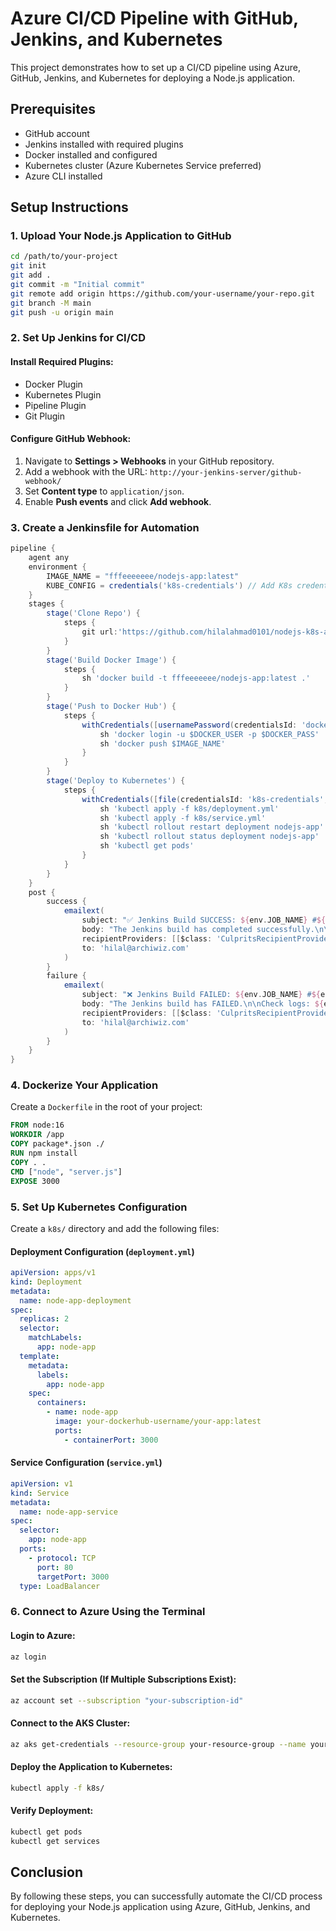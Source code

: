 # Azure CI/CD Pipeline with GitHub, Jenkins, and Kubernetes

This project demonstrates how to set up a CI/CD pipeline using Azure, GitHub, Jenkins, and Kubernetes for deploying a Node.js application.

## Prerequisites
- GitHub account
- Jenkins installed with required plugins
- Docker installed and configured
- Kubernetes cluster (Azure Kubernetes Service preferred)
- Azure CLI installed

## Setup Instructions

### 1. Upload Your Node.js Application to GitHub

```sh
cd /path/to/your-project
git init
git add .
git commit -m "Initial commit"
git remote add origin https://github.com/your-username/your-repo.git
git branch -M main
git push -u origin main
```

### 2. Set Up Jenkins for CI/CD

#### Install Required Plugins:
- Docker Plugin
- Kubernetes Plugin
- Pipeline Plugin
- Git Plugin

#### Configure GitHub Webhook:
1. Navigate to **Settings > Webhooks** in your GitHub repository.
2. Add a webhook with the URL: `http://your-jenkins-server/github-webhook/`
3. Set **Content type** to `application/json`.
4. Enable **Push events** and click **Add webhook**.

### 3. Create a Jenkinsfile for Automation

```groovy
pipeline {
    agent any
    environment {
        IMAGE_NAME = "fffeeeeeee/nodejs-app:latest"
        KUBE_CONFIG = credentials('k8s-credentials') // Add K8s credentials in Jenkins
    }
    stages {
        stage('Clone Repo') {
            steps {
                git url:'https://github.com/hilalahmad0101/nodejs-k8s-azure.git',branch:'master'
            }
        }
        stage('Build Docker Image') {
            steps {
                sh 'docker build -t fffeeeeeee/nodejs-app:latest .'
            }
        }
        stage('Push to Docker Hub') {
            steps {
                withCredentials([usernamePassword(credentialsId: 'docker-hub-credentials', usernameVariable: 'DOCKER_USER', passwordVariable: 'DOCKER_PASS')]) {
                    sh 'docker login -u $DOCKER_USER -p $DOCKER_PASS'
                    sh 'docker push $IMAGE_NAME'
                }
            }
        }
        stage('Deploy to Kubernetes') {
            steps {
                withCredentials([file(credentialsId: 'k8s-credentials', variable: 'KUBECONFIG')]) {
                    sh 'kubectl apply -f k8s/deployment.yml'
                    sh 'kubectl apply -f k8s/service.yml'
                    sh 'kubectl rollout restart deployment nodejs-app'
                    sh 'kubectl rollout status deployment nodejs-app'
                    sh 'kubectl get pods'
                }
            }
        }
    }
    post {
        success {
            emailext(
                subject: "✅ Jenkins Build SUCCESS: ${env.JOB_NAME} #${env.BUILD_NUMBER}",
                body: "The Jenkins build has completed successfully.\n\nView details: ${env.BUILD_URL}",
                recipientProviders: [[$class: 'CulpritsRecipientProvider'], [$class: 'DevelopersRecipientProvider']],
                to: 'hilal@archiwiz.com'
            )
        }
        failure {
            emailext(
                subject: "❌ Jenkins Build FAILED: ${env.JOB_NAME} #${env.BUILD_NUMBER}",
                body: "The Jenkins build has FAILED.\n\nCheck logs: ${env.BUILD_URL}",
                recipientProviders: [[$class: 'CulpritsRecipientProvider'], [$class: 'DevelopersRecipientProvider']],
                to: 'hilal@archiwiz.com'
            )
        }
    }
}
```

### 4. Dockerize Your Application

Create a `Dockerfile` in the root of your project:

```dockerfile
FROM node:16
WORKDIR /app
COPY package*.json ./
RUN npm install
COPY . .
CMD ["node", "server.js"]
EXPOSE 3000
```

### 5. Set Up Kubernetes Configuration

Create a `k8s/` directory and add the following files:

#### Deployment Configuration (`deployment.yml`)

```yaml
apiVersion: apps/v1
kind: Deployment
metadata:
  name: node-app-deployment
spec:
  replicas: 2
  selector:
    matchLabels:
      app: node-app
  template:
    metadata:
      labels:
        app: node-app
    spec:
      containers:
        - name: node-app
          image: your-dockerhub-username/your-app:latest
          ports:
            - containerPort: 3000
```

#### Service Configuration (`service.yml`)

```yaml
apiVersion: v1
kind: Service
metadata:
  name: node-app-service
spec:
  selector:
    app: node-app
  ports:
    - protocol: TCP
      port: 80
      targetPort: 3000
  type: LoadBalancer
```

### 6. Connect to Azure Using the Terminal

#### Login to Azure:
```sh
az login
```

#### Set the Subscription (If Multiple Subscriptions Exist):
```sh
az account set --subscription "your-subscription-id"
```
 
#### Connect to the AKS Cluster:
```sh
az aks get-credentials --resource-group your-resource-group --name your-aks-cluster
```

#### Deploy the Application to Kubernetes:
```sh
kubectl apply -f k8s/
```

#### Verify Deployment:
```sh
kubectl get pods
kubectl get services
```

## Conclusion
By following these steps, you can successfully automate the CI/CD process for deploying your Node.js application using Azure, GitHub, Jenkins, and Kubernetes.
